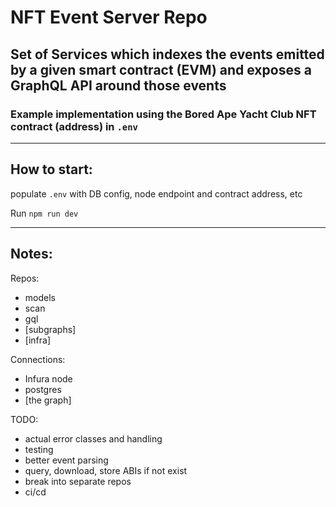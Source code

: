 # NFT Event Server Repo

## Set of Services which indexes the events emitted by a given smart contract (EVM) and exposes a GraphQL API around those events

### Example implementation using the Bored Ape Yacht Club NFT contract (address) in `.env`
---
## How to start:
populate `.env` with DB config, node endpoint and contract address, etc

Run `npm run dev`

---
## Notes:
Repos:
  - models
  - scan
  - gql
  - [subgraphs]
  - [infra]

Connections:
  - Infura node
  - postgres
  - [the graph]

TODO:
  - actual error classes and handling
  - testing
  - better event parsing
  - query, download, store ABIs if not exist
  - break into separate repos
  - ci/cd
